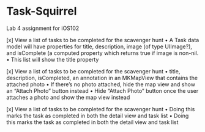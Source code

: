 # Task-Squirrel
Lab 4 assignment for iOS102

[x] View a list of tasks to be completed for the scavenger hunt
  • A Task data model will have properties for title, description, image (of type UIImage?), and isComplete (a computed property which returns true if image is non-nil.
  • This list will show the title property
  
[x] View a list of tasks to be completed for the scavenger hunt
  • title, description, isCompleted, an annotation in an MKMapView that contains the attached photo
  • If there’s no photo attached, hide the map view and show an “Attach Photo” button instead
    • Hide “Attach Photo” button once the user attaches a photo and show the map view instead
    
[x] View a list of tasks to be completed for the scavenger hunt
  • Doing this marks the task as completed in both the detail view and task list
  • Doing this marks the task as completed in both the detail view and task list
